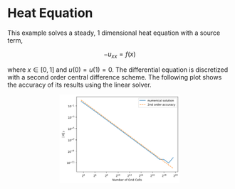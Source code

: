 # Heat Equation

This example solves a steady, 1 dimensional heat equation with a
source term,

$$ -u_{xx} = f(x) $$

where $x \in \left[0, 1\right]$ and $u(0) = u(1) = 0$. The
differential equation is discretized with a second order central
difference scheme.  The following plot shows the accuracy of its
results using the linear solver.

<p align="center">
<img src="../../plots/accuracy_linear/results_2nd_order_linear.png" height="200">
</p>